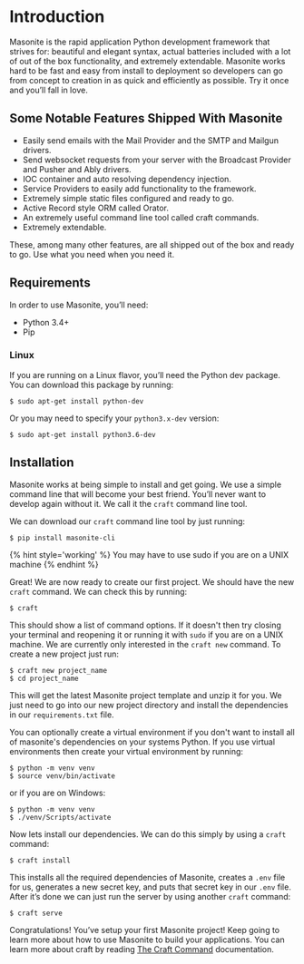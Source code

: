 # Introduction

Masonite is the rapid application Python development framework that strives for: beautiful and elegant syntax, actual batteries included with a lot of out of the box functionality, and extremely extendable. Masonite works hard to be fast and easy from install to deployment so developers can go from concept to creation in as quick and efficiently as possible. Try it once and you’ll fall in love.

## Some Notable Features Shipped With Masonite

* Easily send emails with the Mail Provider and the SMTP and Mailgun drivers.
* Send websocket requests from your server with the Broadcast Provider and Pusher and Ably drivers.
* IOC container and auto resolving dependency injection.
* Service Providers to easily add functionality to the framework.
* Extremely simple static files configured and ready to go.
* Active Record style ORM called Orator.
* An extremely useful command line tool called craft commands.
* Extremely extendable.

These, among many other features, are all shipped out of the box and ready to go. Use what you need when you need it.

## Requirements

In order to use Masonite, you’ll need:

* Python 3.4+
* Pip

### Linux

If you are running on a Linux flavor, you’ll need the Python dev package. You can download this package by running:

```
$ sudo apt-get install python-dev
```

Or you may need to specify your `python3.x-dev` version:

```
$ sudo apt-get install python3.6-dev
```

## Installation

Masonite works at being simple to install and get going. We use a simple command line that will become your best friend.  You’ll never want to develop again without it. We call it the `craft` command line tool.

We can download our `craft` command line tool by just running:

```
$ pip install masonite-cli
```



{% hint style='working' %}
You may have to use sudo if you are on a UNIX machine
{% endhint %}


Great! We are now ready to create our first project. We should have the new `craft` command. We can check this by running:

```
$ craft
```

This should show a list of command options. If it doesn't then try closing your terminal and reopening it or running it with `sudo` if you are on a UNIX machine. We are currently only interested in the `craft new` command. To create a new project just run:

```
$ craft new project_name
$ cd project_name
```

This will get the latest Masonite project template and unzip it for you. We just need to go into our new project directory and install the dependencies in our `requirements.txt` file.  

You can optionally create a virtual environment if you don't want to install all of masonite's dependencies on your systems Python. If you use virtual environments then create your virtual environment by running:

```
$ python -m venv venv
$ source venv/bin/activate
```

or if you are on Windows:

```
$ python -m venv venv
$ ./venv/Scripts/activate
```
 
Now lets install our dependencies. We can do this simply by using a `craft` command:

```
$ craft install
```

This installs all the required dependencies of Masonite, creates a `.env` file for us, generates a new secret key, and puts that secret key in our `.env` file. After it’s done we can just run the server by using another `craft` command:

```
$ craft serve
```

Congratulations! You’ve setup your first Masonite project! Keep going to learn more about how to use Masonite to build your applications. You can learn more about craft by reading [The Craft Command](/the-craft-command.md) documentation.

